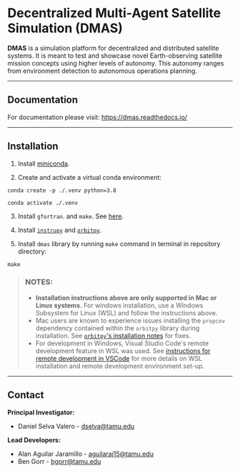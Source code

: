 # Decentralized Multi-Agent Satellite Simulation (DMAS) 

**DMAS** is a simulation platform for decentralized and distributed satellite systems.
It is meant to test and showcase novel Earth-observing satellite mission concepts using higher levels of autonomy. This autonomy ranges from environment detection to autonomous operations planning.

---
## Documentation
For documentation please visit: https://dmas.readthedocs.io/

---
## Installation 

1. Install [miniconda](https://docs.conda.io/en/latest/miniconda.html).

2. Create and activate a virtual conda environment:

```
conda create -p ./.venv python=3.8

conda activate ./.venv
```
3. Install `gfortran`. and `make`. See [here](https://fortran-lang.org/learn/os_setup/install_gfortran).

4. Install [`instrupy`](https://github.com/EarthObservationSimulator/instrupy) and [`orbitpy`](https://github.com/EarthObservationSimulator/orbitpy).

4. Install `dmas` library by running `make` command in terminal in repository directory:
```
make 
```
> ### NOTES: 
> - **Installation instructions above are only supported in Mac or Linux systems.** For windows installation, use a Windows Subsystem for Linux (WSL) and follow the instructions above.
> - Mac users are known to experience issues installing the `propcov` dependency contained within the `orbitpy` library during installation. See [`orbitpy`'s installation notes](https://github.com/EarthObservationSimulator/orbitpy/tree/master/propcov) for fixes.
> - For development in Windows, Visual Studio Code's remote development feature in WSL was used. See [instructions for remote development in VSCode](https://code.visualstudio.com/docs/remote/wsl-tutorial) for more details on WSL installation and remote development environment set-up.

---
## Contact 
**Principal Investigator:** 
- Daniel Selva Valero - <dselva@tamu.edu>

**Lead Developers:** 
- Alan Aguilar Jaramillo - <aguilaraj15@tamu.edu>
- Ben Gorr - <bgorr@tamu.edu>
